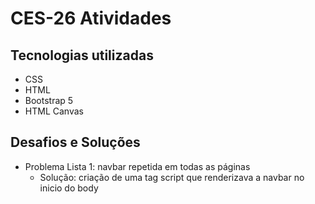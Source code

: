 # CES-26 Atividades

## Tecnologias utilizadas
- CSS
- HTML
- Bootstrap 5
- HTML Canvas

## Desafios e Soluções

- Problema Lista 1: navbar repetida em todas as páginas
  - Solução: criação de uma tag script que renderizava a navbar no inicio do body